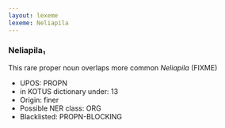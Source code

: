 ```yaml
---
layout: lexeme
lexeme: Neliapila
---
```


###  Neliapila₁

This rare proper noun overlaps more common *Neliapila* (FIXME)
* UPOS:  PROPN
* in KOTUS dictionary under:  13
* Origin:  finer
* Possible NER class:  ORG
* Blacklisted:  PROPN-BLOCKING


